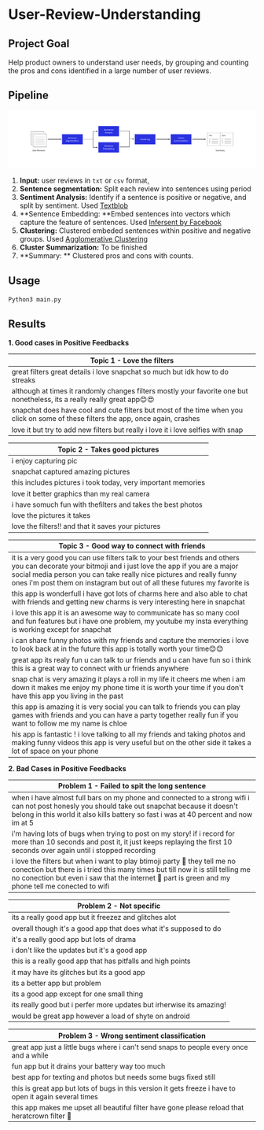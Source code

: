 # User-Review-Understanding



## Project Goal

Help product owners to understand user needs, by grouping and counting the pros and cons identified in a large number of user reviews.



## Pipeline

<img src="./assets/pipeline.png" alt="pipeline" style="zoom:100%;" />

1. **Input:** user reviews in `txt` or `csv` format, 
2. **Sentence segmentation:** Split each review into sentences using period
3. **Sentiment Analysis:** Identify if a sentence is positive or negative, and split by sentiment. Used [Textblob](https://textblob.readthedocs.io/en/dev/) 
4. **Sentence Embedding: **Embed sentences into vectors which capture the feature of sentences. Used [Infersent by Facebook](https://github.com/facebookresearch/InferSent)
5. **Clustering:** Clustered embeded sentences within positive and negative groups. Used [Agglomerative Clustering](https://scikit-learn.org/stable/modules/generated/sklearn.cluster.AgglomerativeClustering.html)
6. **Cluster Summarization:** To be finished
7. **Summary: ** Clustered pros and cons with counts.



## Usage

```
Python3 main.py
```



## Results

**1. Good cases in Positive Feedbacks**

| Topic 1 - Love the filters                                   |
| ------------------------------------------------------------ |
| great filters great details i love snapchat so much but idk how to do streaks |
| although at times it randomly changes filters mostly your favorite one but nonetheless, its a really really great app😊😍 |
| snapchat does have cool and cute filters but most of the time when you click on some of these filters the app, once again, crashes |
| love it but try to add new filters but really i love it i love selfies with snap |

| Topic 2 - Takes good pictures                                |
| ------------------------------------------------------------ |
| i enjoy capturing pic                                        |
| snapchat captured amazing pictures                           |
| this includes pictures i took today, very important memories |
| love it better graphics than my real camera                  |
| i have somuch fun with thefilters and takes the best photos  |
| love the pictures it takes                                   |
| love the filters!! and that it saves your pictures           |

| Topic 3 - Good way to connect with friends                   |
| ------------------------------------------------------------ |
| it is a very good you can use filters talk to your best friends and others you can decorate your bitmoji and i just love the app if you are a major social media person you can take really nice pictures and really funny ones i'm post them on instagram but out of all these futures my favorite is |
| this app is wonderfull i have got lots of charms here and also able to chat with friends and getting new charms is very interesting here in snapchat |
| i love this app it is an awesome way to communicate has so many cool and fun features but i have one problem, my youtube my insta everything is working except for snapchat |
| i can share funny photos with my friends and capture the memories i love to look back at in the future this app is totally worth your time😊😊 |
| great app its realy fun u can talk to ur friends and u can have fun so i think this is a great way to connect with ur friends anywhere |
| snap chat is very amazing it plays a roll in my life it cheers me when i am down it makes me enjoy my phone time it is worth your time if you don't have this app you living in the past |
| this app is amazing it is very social you can talk to friends you can play games with friends and you can have a party together really fun if you want to follow me my name is chloe |
| his app is fantastic ! i love talking to all my friends and taking photos and making funny videos this app is very useful but on the other side it takes a lot of space on your phone |

**2. Bad Cases in Positive Feedbacks**

| Problem 1 - Failed to spit the long sentence                 |
| ------------------------------------------------------------ |
| when i have almost full bars on my phone and connected to a strong wifi i can not post honesly you should take out snapchat because it doesn't belong in this world it also kills battery so fast i was at 40 percent and now im at 5 |
| i'm having lots of bugs when trying to post on my story! if i record for more than 10 seconds and post it, it just keeps replaying the first 10 seconds over again until i stopped recording |
| i love the filters but when i want to play btimoji party 🎉 they tell me no conection but there is i tried this many times but till now it is still telling me no conection but even i saw that the internet 📶 part is green and my phone tell me conected to wifi |

| Problem 2 - Not specific                                     |
| ------------------------------------------------------------ |
| its a really good app but it freezez and glitches alot       |
| overall though it's a good app that does what it's supposed to do |
| it's a really good app but lots of drama                     |
| i don't like the updates but it's a good app                 |
| this is a really good app that has pitfalls and high points  |
| it may have its glitches but its a good app                  |
| its a better app but problem                                 |
| its a good app except for one small thing                    |
| its really good but i perfer more updates but irherwise its amazing! |
| would be great app however a load of shyte on android        |

| Problem 3 - Wrong sentiment classification                   |
| ------------------------------------------------------------ |
| great app just a little bugs where i can't send snaps to people every once and a while |
| fun app but it drains your battery way too much              |
| best app for texting and photos but needs some bugs fixed still |
| this is great app but lots of bugs in this version it gets freeze i have to open it again several times |
| this app makes me upset all beautiful filter have gone please reload that heratcrown filter 🙏 |